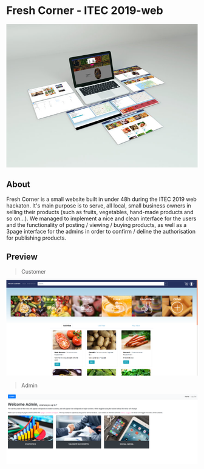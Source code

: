 # Fresh Corner - ITEC 2019-web
![preview](https://raw.githubusercontent.com/Fineas/ITEC2019-web/master/img/previ.jpg)

## About
Fresh Corner is a small website built in under 48h during the ITEC 2019 web hackaton.
It's main purpose is to serve, all local, small business owners in selling their products (such as fruits, vegetables, hand-made products and so on...).
We managed to implement a nice and clean interface for the users and the functionality of posting / viewing / buying products, as well as a 3page interface for the admins in order to confirm / deline the authorisation for publishing products.

## Preview
> Customer

![market](https://raw.githubusercontent.com/Fineas/ITEC2019-web/master/img/market.png)
> Admin

![market](https://raw.githubusercontent.com/Fineas/ITEC2019-web/master/img/admin.png)
